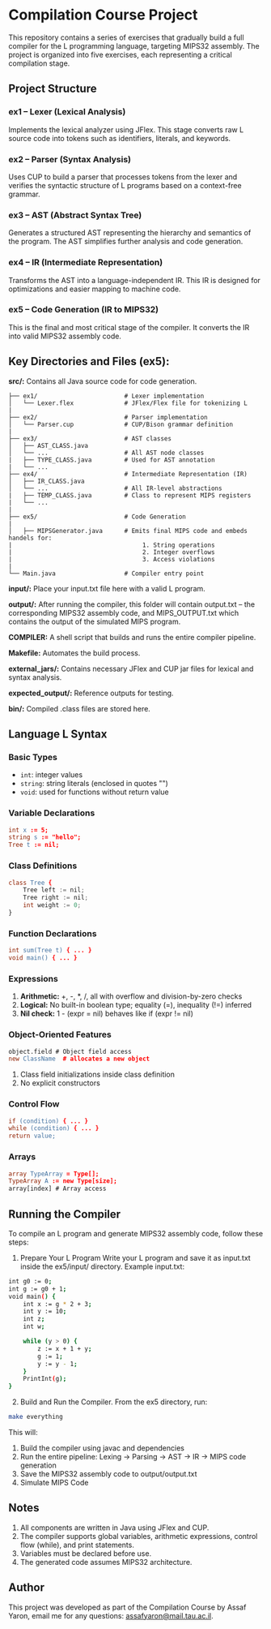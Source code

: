 # Compilation Course Project
This repository contains a series of exercises that gradually build a full compiler for the L programming language, targeting MIPS32 assembly. The project is organized into five exercises, each representing a critical compilation stage.

## Project Structure

### ex1 – Lexer (Lexical Analysis)
Implements the lexical analyzer using JFlex. This stage converts raw L source code into tokens such as identifiers, literals, and keywords.

### ex2 – Parser (Syntax Analysis)
Uses CUP to build a parser that processes tokens from the lexer and verifies the syntactic structure of L programs based on a context-free grammar.

### ex3 – AST (Abstract Syntax Tree)
Generates a structured AST representing the hierarchy and semantics of the program. The AST simplifies further analysis and code generation.

### ex4 – IR (Intermediate Representation)
Transforms the AST into a language-independent IR. This IR is designed for optimizations and easier mapping to machine code.

### ex5 – Code Generation (IR to MIPS32)
This is the final and most critical stage of the compiler. It converts the IR into valid MIPS32 assembly code.

## Key Directories and Files (ex5):

**src/:** Contains all Java source code for code generation.
```src/
├── ex1/                        # Lexer implementation
│   └── Lexer.flex              # JFlex/Flex file for tokenizing L
|
├── ex2/                        # Parser implementation
│   └── Parser.cup              # CUP/Bison grammar definition
|
├── ex3/                        # AST classes
│   ├── AST_CLASS.java
│   └── ...                     # All AST node classes
|   ├── TYPE_CLASS.java         # Used for AST annotation
|   └── ...
├── ex4/                        # Intermediate Representation (IR)
│   ├── IR_CLASS.java
│   └── ...                     # All IR-level abstractions
|   ├── TEMP_CLASS.java         # Class to represent MIPS registers
|   └── ...
|
├── ex5/                        # Code Generation
|
│   ├── MIPSGenerator.java      # Emits final MIPS code and embeds handels for:
|                                    1. String operations
|                                    2. Integer overflows
|                                    3. Access violations
|
└── Main.java                   # Compiler entry point
```

**input/:** Place your input.txt file here with a valid L program.

**output/:** After running the compiler, this folder will contain output.txt – the corresponding MIPS32 assembly code, and MIPS_OUTPUT.txt which contains the output of the simulated MIPS program.

**COMPILER:** A shell script that builds and runs the entire compiler pipeline.

**Makefile:** Automates the build process.

**external_jars/:** Contains necessary JFlex and CUP jar files for lexical and syntax analysis.

**expected_output/:** Reference outputs for testing.

**bin/:** Compiled .class files are stored here.

## Language L Syntax

### Basic Types
- `int`: integer values
- `string`: string literals (enclosed in quotes "")
- `void`: used for functions without return value

### Variable Declarations
```l
int x := 5;
string s := "hello";
Tree t := nil;
```
### Class Definitions
```l
class Tree {
    Tree left := nil;
    Tree right := nil;
    int weight := 0;
}
```
### Function Declarations

```l
int sum(Tree t) { ... }
void main() { ... }
```

### Expressions
1. **Arithmetic:** +, -, *, /, all with overflow and division-by-zero checks
2. **Logical:** No built-in boolean type; equality (=), inequality (!=) inferred
3. **Nil check:** 1 - (expr = nil) behaves like if (expr != nil)

### Object-Oriented Features
```l
object.field # Object field access
new ClassName  # allocates a new object
```
1. Class field initializations inside class definition
2. No explicit constructors

### Control Flow

```l
if (condition) { ... }
while (condition) { ... }
return value;
```

### Arrays
```l
array TypeArray = Type[];
TypeArray A := new Type[size];
array[index] # Array access
```

## Running the Compiler
To compile an L program and generate MIPS32 assembly code, follow these steps:

1. Prepare Your L Program
Write your L program and save it as input.txt inside the ex5/input/ directory.
Example input.txt:

```sh
int g0 := 0;
int g := g0 + 1;
void main() {
    int x := g * 2 + 3;
    int y := 10;
    int z;
    int w;

    while (y > 0) {
        z := x + 1 + y;
        g := 1;
        y := y - 1;
    }
    PrintInt(g);
}
```

2. Build and Run the Compiler. From the ex5 directory, run:

```sh
make everything
```
This will:

  1. Build the compiler using javac and dependencies
  2. Run the entire pipeline: Lexing → Parsing → AST → IR → MIPS code generation
  3. Save the MIPS32 assembly code to output/output.txt
  4. Simulate MIPS Code

## Notes
1. All components are written in Java using JFlex and CUP.
2. The compiler supports global variables, arithmetic expressions, control flow (while), and print statements.
3. Variables must be declared before use.
4. The generated code assumes MIPS32 architecture.

## Author
This project was developed as part of the Compilation Course by Assaf Yaron, email me for any questions: assafyaron@mail.tau.ac.il.
